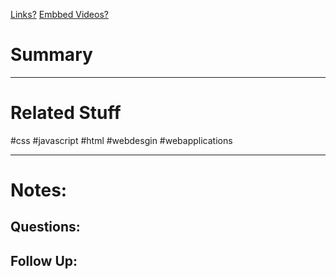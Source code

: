 [Links?](#)
[Embbed Videos?](#)
# Summary
----

# Related Stuff
#css 
#javascript 
#html 
#webdesgin 
#webapplications 

----
# Notes:

## Questions:

## Follow Up:
